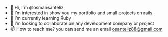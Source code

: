 - 👋 Hi, I’m @osmansanteliz
- 👀 I’m interested in show you my portfolio and small projects on rails
- 🌱 I’m currently learning Ruby
- 💞️ I’m looking to collaborate on any development company or project
- 📫 How to reach me? you can send me an email osanteliz88@gmail.com

<!---
osmansanteliz/osmansanteliz is a ✨ special ✨ repository because its `README.md` (this file) appears on your GitHub profile.
You can click the Preview link to take a look at your changes.
--->
